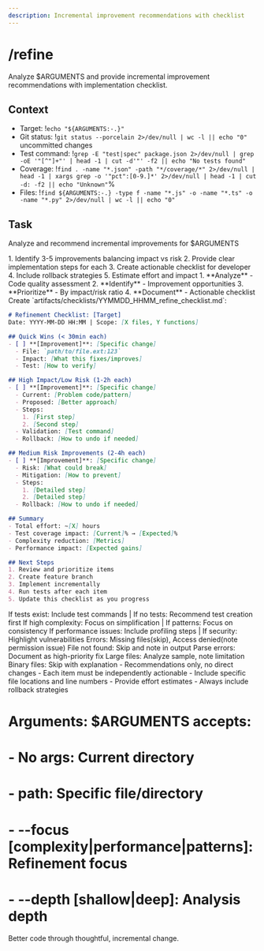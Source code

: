 ```yaml
---
description: Incremental improvement recommendations with checklist
---
```


# /refine

Analyze $ARGUMENTS and provide incremental improvement recommendations with implementation checklist.

## Context
- Target: !`echo "${ARGUMENTS:-.}"`
- Git status: !`git status --porcelain 2>/dev/null | wc -l || echo "0"` uncommitted changes
- Test command: !`grep -E "test|spec" package.json 2>/dev/null | grep -oE '"[^"]+"' | head -1 | cut -d'"' -f2 || echo "No tests found"`
- Coverage: !`find . -name "*.json" -path "*/coverage/*" 2>/dev/null | head -1 | xargs grep -o '"pct":[0-9.]*' 2>/dev/null | head -1 | cut -d: -f2 || echo "Unknown"`%
- Files: !`find ${ARGUMENTS:-.} -type f -name "*.js" -o -name "*.ts" -o -name "*.py" 2>/dev/null | wc -l || echo "0"`

## Task

<task>Analyze and recommend incremental improvements for $ARGUMENTS</task>

<requirements>
1. Identify 3-5 improvements balancing impact vs risk
2. Provide clear implementation steps for each
3. Create actionable checklist for developer
4. Include rollback strategies
5. Estimate effort and impact
</requirements>

<phases>
1. **Analyze** - Code quality assessment
2. **Identify** - Improvement opportunities
3. **Prioritize** - By impact/risk ratio
4. **Document** - Actionable checklist
</phases>

<output>
Create `artifacts/checklists/YYMMDD_HHMM_refine_checklist.md`:

```markdown
# Refinement Checklist: [Target]
Date: YYYY-MM-DD HH:MM | Scope: [X files, Y functions]

## Quick Wins (< 30min each)
- [ ] **[Improvement]**: [Specific change]
  - File: `path/to/file.ext:123`
  - Impact: [What this fixes/improves]
  - Test: [How to verify]

## High Impact/Low Risk (1-2h each)
- [ ] **[Improvement]**: [Specific change]
  - Current: [Problem code/pattern]
  - Proposed: [Better approach]
  - Steps:
    1. [First step]
    2. [Second step]
  - Validation: [Test command]
  - Rollback: [How to undo if needed]

## Medium Risk Improvements (2-4h each)
- [ ] **[Improvement]**: [Specific change]
  - Risk: [What could break]
  - Mitigation: [How to prevent]
  - Steps:
    1. [Detailed step]
    2. [Detailed step]
  - Rollback: [How to undo if needed]

## Summary
- Total effort: ~[X] hours
- Test coverage impact: [Current]% → [Expected]%
- Complexity reduction: [Metrics]
- Performance impact: [Expected gains]

## Next Steps
1. Review and prioritize items
2. Create feature branch
3. Implement incrementally
4. Run tests after each item
5. Update this checklist as you progress
```
</output>

<conditional>
If tests exist: Include test commands | If no tests: Recommend test creation first
If high complexity: Focus on simplification | If patterns: Focus on consistency
If performance issues: Include profiling steps | If security: Highlight vulnerabilities
Errors: Missing files(skip), Access denied(note permission issue)
</conditional>

<error-handling>
File not found: Skip and note in output
Parse errors: Document as high-priority fix
Large files: Analyze sample, note limitation
Binary files: Skip with explanation
</error-handling>

<rules>
- Recommendations only, no direct changes
- Each item must be independently actionable
- Include specific file locations and line numbers
- Provide effort estimates
- Always include rollback strategies
</rules>

# Arguments: $ARGUMENTS accepts:
# - No args: Current directory
# - path: Specific file/directory
# - --focus [complexity|performance|patterns]: Refinement focus
# - --depth [shallow|deep]: Analysis depth

Better code through thoughtful, incremental change.